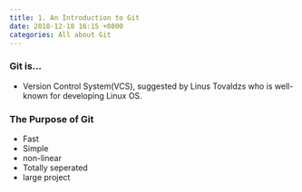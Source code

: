 ```yaml
---
title: 1. An Introduction to Git
date: 2018-12-18 16:15 +0800
categories: All about Git
---
```


### Git is...
 - Version Control System(VCS), suggested by Linus Tovaldzs who is well-known for developing Linux OS.

### The Purpose of Git
- Fast
- Simple
- non-linear
- Totally seperated
- large project
